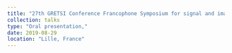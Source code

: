 ```yaml
---
title: "27th GRETSI Conference Francophone Symposium for signal and image processing, August 26-29, 2019,"
collection: talks
type: "Oral presentation,"
date: 2019-08-29
location: "Lille, France"
---
```

